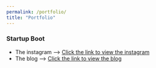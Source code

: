 ```yaml
---
permalink: /portfolio/
title: "Portfolio"
---
```


### Startup Boot
* The instagram &#10230; [Click the link to view the instagram](https://www.instagram.com/startupbootit/)
* The blog &#10230; [Click the link to view the blog](https://startupboot.it/)
